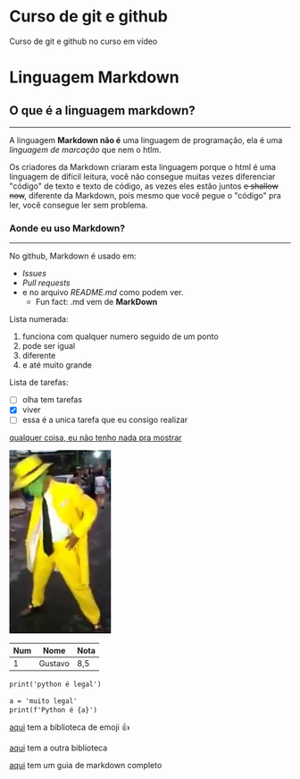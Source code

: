 # Curso de git e github
 Curso de git e github no curso em vídeo


# Linguagem Markdown
## O que é a linguagem markdown?
***
A linguagem **Markdown não é** uma linguagem de programação, ela é uma _linguagem de marcação_ que nem o htlm.

Os criadores da Markdown criaram esta linguagem porque o html é uma linguagem de difícil leitura, você não consegue muitas vezes diferenciar "código" de texto e texto de código, as vezes eles estão juntos ~~e shallow now~~, diferente da Markdown, pois mesmo que você pegue o "código" pra ler, você consegue ler sem problema.

### Aonde eu uso Markdown?
---
No github, Markdown é usado em:
* _Issues_
* _Pull requests_ 
* e no arquivo _README.md_ como podem ver.
   * Fun fact: .md vem de __MarkDown__

Lista numerada:
1. funciona com qualquer numero seguido de um ponto
1. pode ser igual
3. diferente
999. e até muito grande

Lista de tarefas:
- [ ] olha tem tarefas
- [x] viver
- [ ] essa é a unica tarefa que eu consigo realizar

[qualquer coisa, eu não tenho nada pra mostrar](https://www.youtube.com/)

[<img src="teste-markdown/Maskara.png">](https://www.youtube.com/)

Num | Nome | Nota
---|---|---
1 | Gustavo | 8,5

`print('python é legal')`

```
a = 'muito legal'
print(f'Python é {a}')
```


[aqui](https://github.com/ikatyang/emoji-cheat-sheet) tem a biblioteca de emoji :+1:

[aqui](https://emojipedia.org/) tem a outra biblioteca
 
[aqui](https://github.com/gustavoguanabara/git-github/blob/master/manuais-PDF/guia-markdown.pdf) tem um guia de markdown completo
